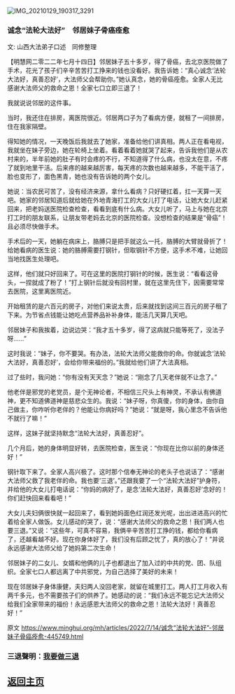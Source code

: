 ![IMG_20210129_190317_3291](https://user-images.githubusercontent.com/79625284/178950194-c3dba50f-8e60-4a07-9c20-892d3be0f51b.jpg)

### 诚念“法轮大法好”　邻居妹子骨癌痊愈

文: 山西大法弟子口述　同修整理

【明慧网二零二二年七月十四日】邻居妹子五十多岁，得了骨癌，去北京医院做了手术，花光了孩子们辛辛苦苦打工挣来的钱也没看好。我告诉她：“真心诚念‘法轮大法好，真善忍好’，大法师父会帮助你。”她认真念，她的骨癌痊愈。全家人无比感谢大法师父的救命之恩！全家七口立即三退了！

我就说说邻居的这件事。

当时，我还住在排房，离医院很近。邻居两口子为了看病方便，就租了一间排房，住在我家隔壁。

得知她的情况，一天晚饭后我就去了她家，准备给他们讲真相。两人正在看电视，我就坐在妹子旁边，她在轮椅上坐着。看着看着她就哭了起来，告诉我他们是从农村来的，半年前她的肚子有时会疼的不行，不知道得了什么病，也没太在意，不疼了就到地里干活。后来疼的越来越厉害，每天疼的次数也越来越多，不能干活了，脸也变形了，面色黑青，她也没有告诉她的两个女儿。

她说：当农民可苦了，没有经济来源，拿什么看病？只好硬扛着，扛一天算一天吧。她家的邻居知道后就给她在外地青海打工的大女儿打了电话，让她大女儿赶紧回来，把老妈送医院检查检查，看看到底有什么病。大女儿听了，马上与她在北京打工时的朋友联系，让朋友带老妈去北京的医院检查。没想检查的结果是“骨癌”！且必须尽快做手术。

手术后的一天，她躺在病床上，胳膊只是把手就这么一托，胳膊的大臂就骨折了！给她看病的医生说：她的胳膊需要打钢针，但取钢针不方便，这手术不难，让她回当地找医生处理吧。

这样，他们就只好回来了。可在这里的医院打钢针的时候，医生说：“看看这骨头，一捏就成了粉了！”打上钢针后就没有回村里，就在这里先住下，因需要常常去医院，这里离医院近。

开始租赁的是六百元的房子，对他们来说太贵，后来就找到这间三百元的房子租了下来。为节省点钱能让她吃点营养品补补身体，能活几天算几天吧。

邻居妹子和我挨着，边说边哭：“我才五十多岁，得了这病就只能等死了，没法子呀……”

这时我说：“妹子，你不要哭。有办法，法轮大法师父能救你的命。你就诚念‘法轮大法好，真善忍好’，会给你带来福份的。”我就给他们讲了大法真相。

过了些时，我问她：“你有没有天天念？”她说：“刚念了几天老伴就不让念了。”

他老伴是邪党的老党员，是个无神论者，不相信三尺头上有神灵，不承认有佛道神，更不知道佛道神是慈悲众生的。我说：“妹子呀，你真傻，你的身体，由你自己做主，你咋听你老伴的？他能让你病好吗？”她说：“就是呀，我心里念不告诉他不就行了嘛！”

这样，这妹子就坚持默念“法轮大法好，真善忍好”。

几个月后，她的身体明显好转，去医院检查，医生说：“你现在比你以前的身体还好！”

钢针取下来了。全家人高兴极了。这时那个信奉无神论的老头子也说话了：“感谢大法师父救了我老伴的命。我也要‘三退’。”还跟我要了一个“法轮大法好”护身符，并给他的大女儿打电话说：“你妈的病好了，是念‘法轮大法好，真善忍好’念好的！你们赶快回来看看吧！”

大女儿夫妇俩很快就一起回来了，看到她妈面色红润还发光呢，出出进进高兴的忙着给全家人做饭。女儿感动的哭了，说：“感谢大法师父的救命之恩！我们两人也要三退。”又说：“这些年，可真不容易，我俩辛辛苦苦打工挣的钱，都给你看病了，还越看越不好。现在你身体好了，我们没有后顾之忧了，真的放心了！”并说永远感谢大法师父给了她妈第二次生命！

邻居妹子的二女儿、女婿和他俩的儿子也都退出了加入过的中共的党、团、队组织。全家七口人都远离了中共邪党，为自己选择了美好的未来！

现在邻居妹子身体康健，夫妇两人没回老家，就留在城里打工。两人打工月收入有两千多元，也不需要孩子们的供养了。她感动的说：“我们永远不能忘记大法师父给我们全家带来的福份！永远感恩大法师父的救命之恩！法轮大法好！真善忍好！”

原文 https://www.minghui.org/mh/articles/2022/7/14/诚念“法轮大法好”-邻居妹子骨癌痊愈-445749.html

### 三退聲明：[我要做三退](https://tuidang.ddns.net/)

## [返回主页](https://git.io/Js3EY)
